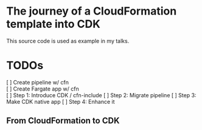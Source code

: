 # The journey of a CloudFormation template into CDK

This source code is used as example in my talks.


# TODOs
[ ] Create pipeline w/ cfn  
[ ] Create Fargate app w/ cfn  
[ ] Step 1: Introduce CDK / cfn-include
[ ] Step 2: Migrate pipeline
[ ] Step 3: Make CDK native app
[ ] Step 4: Enhance it


## From CloudFormation to CDK
### 